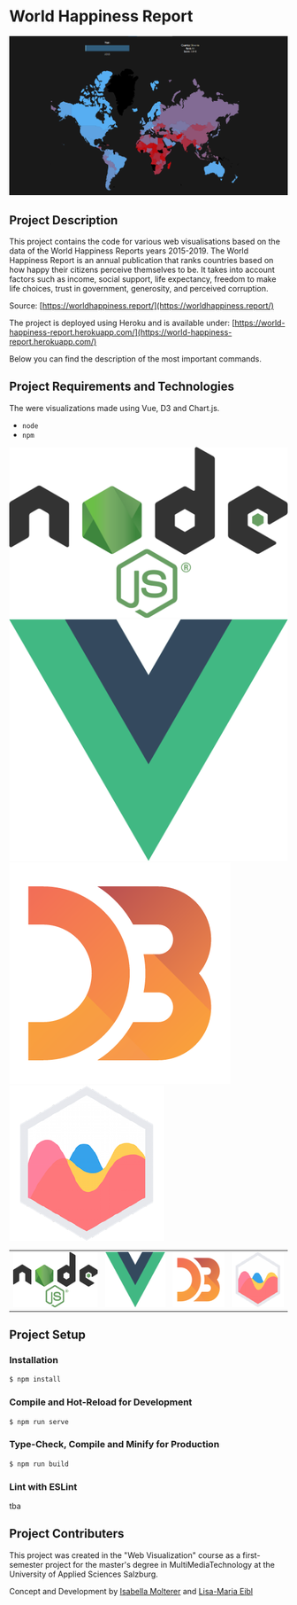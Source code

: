 # World Happiness Report

![whr_map.png](docs/whr_map.png)




## Project Description

This project contains the code for various web visualisations based on the data of the World Happiness Reports years 2015-2019.
The World Happiness Report is an annual publication that ranks countries based on how happy their citizens perceive themselves to be. It takes into account factors such as income, social support, life expectancy, freedom to make life choices, trust in government, generosity, and perceived corruption.

Source: [https://worldhappiness.report/](https://worldhappiness.report/)

The project is deployed using Heroku and is available under: [https://world-happiness-report.herokuapp.com/](https://world-happiness-report.herokuapp.com/)

Below you can find the description of the most important commands.



## Project Requirements and Technologies

The were visualizations made using Vue, D3 and Chart.js.

* `node`
* `npm`

![nodejs.png](docs/nodejs.png)
![vuejs.png](docs/vuejs.png)
![d3.png](docs/d3.png)
![chartjs.png](docs/chartjs.png)

<table>
  <tr>
    <td style="border:none;"><img src='docs/nodejs.png' height='100'></td>
    <td style="border:none;"><img src='docs/vuejs.png' height='100'></td>
    <td style="border:none;"><img src='docs/d3.png' height='100'></td>
    <td style="border:none;"><img src='docs/chartjs.png' height='100'></td>
  </tr>
 </table>
 
 

## Project Setup

### Installation
```sh
$ npm install
```

### Compile and Hot-Reload for Development
```sh
$ npm run serve
```

### Type-Check, Compile and Minify for Production
```sh
$ npm run build
```

### Lint with ESLint
tba



## Project Contributers

This project was created in the "Web Visualization" course as a first-semester project for the master's degree in MultiMediaTechnology at the University of Applied Sciences Salzburg.

Concept and Development by [Isabella Molterer](https://github.com/isabella-molterer) and [Lisa-Maria Eibl](https://github.com/LisaEibl)
